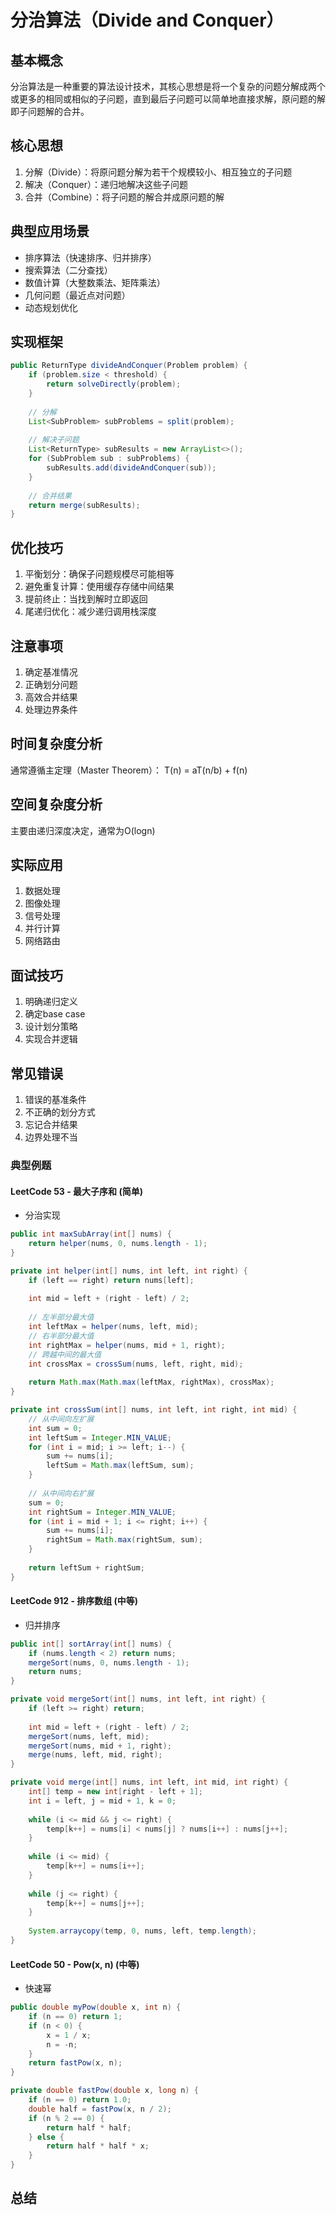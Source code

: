 # 分治算法（Divide and Conquer）

## 基本概念
分治算法是一种重要的算法设计技术，其核心思想是将一个复杂的问题分解成两个或更多的相同或相似的子问题，直到最后子问题可以简单地直接求解，原问题的解即子问题解的合并。

## 核心思想
1. 分解（Divide）：将原问题分解为若干个规模较小、相互独立的子问题
2. 解决（Conquer）：递归地解决这些子问题
3. 合并（Combine）：将子问题的解合并成原问题的解

## 典型应用场景
- 排序算法（快速排序、归并排序）
- 搜索算法（二分查找）
- 数值计算（大整数乘法、矩阵乘法）
- 几何问题（最近点对问题）
- 动态规划优化

## 实现框架
```java
public ReturnType divideAndConquer(Problem problem) {
    if (problem.size < threshold) {
        return solveDirectly(problem);
    }
    
    // 分解
    List<SubProblem> subProblems = split(problem);
    
    // 解决子问题
    List<ReturnType> subResults = new ArrayList<>();
    for (SubProblem sub : subProblems) {
        subResults.add(divideAndConquer(sub));
    }
    
    // 合并结果
    return merge(subResults);
}
```

## 优化技巧
1. 平衡划分：确保子问题规模尽可能相等
2. 避免重复计算：使用缓存存储中间结果
3. 提前终止：当找到解时立即返回
4. 尾递归优化：减少递归调用栈深度

## 注意事项
1. 确定基准情况
2. 正确划分问题
3. 高效合并结果
4. 处理边界条件

## 时间复杂度分析
通常遵循主定理（Master Theorem）：
T(n) = aT(n/b) + f(n)

## 空间复杂度分析
主要由递归深度决定，通常为O(logn)

## 实际应用
1. 数据处理
2. 图像处理
3. 信号处理
4. 并行计算
5. 网络路由

## 面试技巧
1. 明确递归定义
2. 确定base case
3. 设计划分策略
4. 实现合并逻辑

## 常见错误
1. 错误的基准条件
2. 不正确的划分方式
3. 忘记合并结果
4. 边界处理不当
### 典型例题

#### LeetCode 53 - 最大子序和 (简单)
- 分治实现
```java
public int maxSubArray(int[] nums) {
    return helper(nums, 0, nums.length - 1);
}

private int helper(int[] nums, int left, int right) {
    if (left == right) return nums[left];
    
    int mid = left + (right - left) / 2;
    
    // 左半部分最大值
    int leftMax = helper(nums, left, mid);
    // 右半部分最大值
    int rightMax = helper(nums, mid + 1, right);
    // 跨越中间的最大值
    int crossMax = crossSum(nums, left, right, mid);
    
    return Math.max(Math.max(leftMax, rightMax), crossMax);
}

private int crossSum(int[] nums, int left, int right, int mid) {
    // 从中间向左扩展
    int sum = 0;
    int leftSum = Integer.MIN_VALUE;
    for (int i = mid; i >= left; i--) {
        sum += nums[i];
        leftSum = Math.max(leftSum, sum);
    }
    
    // 从中间向右扩展
    sum = 0;
    int rightSum = Integer.MIN_VALUE;
    for (int i = mid + 1; i <= right; i++) {
        sum += nums[i];
        rightSum = Math.max(rightSum, sum);
    }
    
    return leftSum + rightSum;
}
```

#### LeetCode 912 - 排序数组 (中等)
- 归并排序
```java
public int[] sortArray(int[] nums) {
    if (nums.length < 2) return nums;
    mergeSort(nums, 0, nums.length - 1);
    return nums;
}

private void mergeSort(int[] nums, int left, int right) {
    if (left >= right) return;
    
    int mid = left + (right - left) / 2;
    mergeSort(nums, left, mid);
    mergeSort(nums, mid + 1, right);
    merge(nums, left, mid, right);
}

private void merge(int[] nums, int left, int mid, int right) {
    int[] temp = new int[right - left + 1];
    int i = left, j = mid + 1, k = 0;
    
    while (i <= mid && j <= right) {
        temp[k++] = nums[i] < nums[j] ? nums[i++] : nums[j++];
    }
    
    while (i <= mid) {
        temp[k++] = nums[i++];
    }
    
    while (j <= right) {
        temp[k++] = nums[j++];
    }
    
    System.arraycopy(temp, 0, nums, left, temp.length);
}
```

#### LeetCode 50 - Pow(x, n) (中等)
- 快速幂
```java
public double myPow(double x, int n) {
    if (n == 0) return 1;
    if (n < 0) {
        x = 1 / x;
        n = -n;
    }
    return fastPow(x, n);
}

private double fastPow(double x, long n) {
    if (n == 0) return 1.0;
    double half = fastPow(x, n / 2);
    if (n % 2 == 0) {
        return half * half;
    } else {
        return half * half * x;
    }
}
```

## 总结
